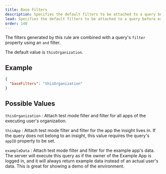 ```yaml
---
title: Base Filters
description: Specifies the default filters to be attached to a query before executing it in the TelemetryDeck Query Language.
lead: Specifies the default filters to be attached to a query before executing it.
order: 140
---
```


The filters generated by this rule are combined with a query's `filter` property using an `and` filter.

The default value is `thisOrganization`.

## Example

```json
{
  "baseFilters": "thisOrganization"
}
```

## Possible Values

`thisOrganization`
: Attach test mode filter and filter for all apps of the executing user's organization.

`thisApp`
: Attach test mode filter and filter for the app the insight lives in. If the query does not belong to an insight, this value requires the query's `appID` property to be set.

`exampleData`
: Attach test mode filter and filter for the example app's data. The server will execute this query as if the owner of the Example App is logged in, and it will always return example data instead of an actual user's data. This is great for showing a demo of the environment.

